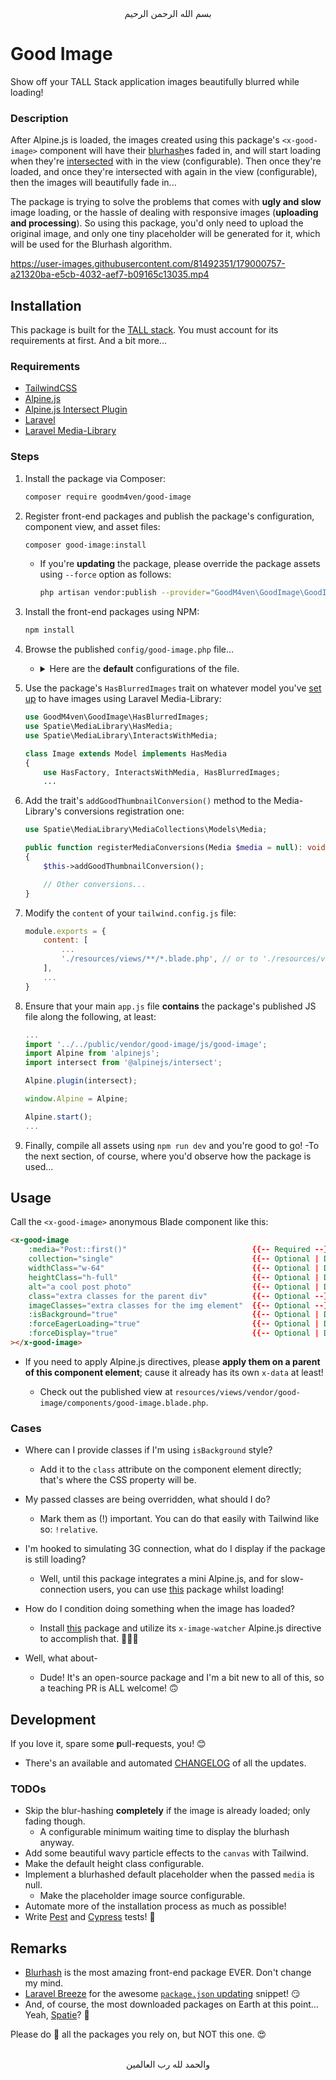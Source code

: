 <div align="center">
    بسم الله الرحمن الرحيم
</div>

# Good Image

Show off your TALL Stack application images beautifully blurred while loading!

### Description

After Alpine.js is loaded, the images created using this package's `<x-good-image>` component will have their [blurhash](https://blurha.sh/)es faded in, and will start loading when they're [intersected](https://alpinejs.dev/plugins/intersect) with in the view (configurable). Then once they're loaded, and once they're intersected with again in the view (configurable), then the images will beautifully fade in...

The package is trying to solve the problems that comes with **ugly and slow** image loading, or the hassle of dealing with responsive images (**uploading and processing**). So using this package, you'd only need to upload the original image, and only one tiny placeholder will be generated for it, which will be used for the Blurhash algorithm.

https://user-images.githubusercontent.com/81492351/179000757-a21320ba-e5cb-4032-aef7-b09165c13035.mp4


## Installation

This package is built for the [TALL stack](https://tallstack.dev). You must account for its requirements at first. And a bit more...

### Requirements

- [TailwindCSS](https://tailwindcss.com)
- [Alpine.js](https://alpinejs.dev)
- [Alpine.js Intersect Plugin](https://alpinejs.dev/plugins/intersect)
- [Laravel](https://laravel.com)
- [Laravel Media-Library](https://spatie.be/docs/laravel-medialibrary/)

### Steps

1. Install the package via Composer:

   ```bash
   composer require goodm4ven/good-image
   ```

2. Register front-end packages and publish the package's configuration, component view, and asset files:

   ```bash
   composer good-image:install
   ```

   - If you're **updating** the package, please override the package assets using `--force` option as follows:

     ```bash
     php artisan vendor:publish --provider="GoodM4ven\GoodImage\GoodImageServiceProvider" --force
     ```

3. Install the front-end packages using NPM:

   ```bash
   npm install
   ```

4. Browse the published `config/good-image.php` file...

   - <details>
       <summary>
         Here are the <b>default</b> configurations of the file.
       </summary><br>

     ```php
     /*
      |--------------------------------------------------------------------------
      | Is Background
      |--------------------------------------------------------------------------
      |
      | Determine whether the default images setup is done using the CSS property
      | `background-image: url()`, instead of an `<img>` element.
      |
      */

     'is-background' => env('GOOD_IMAGE_IS_BACKGROUND', false),


     /*
      |--------------------------------------------------------------------------
      | Eager Loading
      |--------------------------------------------------------------------------
      |
      | Choose whether images would load even before they're intersected with
      | (shown) in the view window.
      |
      */

     'eager-loaded' => env('GOOD_IMAGE_EAGER_LOADED', false),


     /*
      |--------------------------------------------------------------------------
      | Enforced Display
      |--------------------------------------------------------------------------
      |
      | Choose whether images would fade in even if they're not intersected with
      | (shown) in the view window. Since the default is to wait until it's in
      | the view, even if it's already loaded.
      |
      */

     'enforced-display' => env('GOOD_IMAGE_ENFORCED_DISPLAY', false),


     /*
      |--------------------------------------------------------------------------
      | Thumbnail Conversion Name
      |--------------------------------------------------------------------------
      |
      | Write the name for the blurhash thumbnail conversion, in case you needed
      | to use it to view those small images or whatever...
      |
      */

     'conversion-name' => env('GOOD_IMAGE_CONVERSION_NAME', 'good-thumbnail'),
     ```
     </details>

5. Use the package's `HasBlurredImages` trait on whatever model you've [set up](https://spatie.be/docs/laravel-medialibrary/v10/basic-usage/preparing-your-model) to have images using Laravel Media-Library:

   ```php
   use GoodM4ven\GoodImage\HasBlurredImages;
   use Spatie\MediaLibrary\HasMedia;
   use Spatie\MediaLibrary\InteractsWithMedia;

   class Image extends Model implements HasMedia
   {
       use HasFactory, InteractsWithMedia, HasBlurredImages;
       ...
   ```

6. Add the trait's `addGoodThumbnailConversion()` method to the Media-Library's conversions registration one:

   ```php
   use Spatie\MediaLibrary\MediaCollections\Models\Media;

   public function registerMediaConversions(Media $media = null): void
   {
       $this->addGoodThumbnailConversion();

       // Other conversions...
   }
   ```

7. Modify the `content` of your `tailwind.config.js` file:

   ```js
   module.exports = {
       content: [
           ...
           './resources/views/**/*.blade.php', // or to './resources/views/vendor/good-image/**' specifically...
       ],
       ...
   }
   ```

8. Ensure that your main `app.js` file **contains** the package's published JS file along the following, at least:

   ```js
   ...
   import '../../public/vendor/good-image/js/good-image';
   import Alpine from 'alpinejs';
   import intersect from '@alpinejs/intersect';

   Alpine.plugin(intersect);

   window.Alpine = Alpine;

   Alpine.start();
   ...
   ```

9. Finally, compile all assets using `npm run dev` and you're good to go! -To the next section, of course, where you'd observe how the package is used...


## Usage

Call the `<x-good-image>` anonymous Blade component like this:
```html
<x-good-image
    :media="Post::first()"                            {{-- Required --}}
    collection="single"                               {{-- Optional | Default: 'default' --}}
    widthClass="w-64"                                 {{-- Optional | Default: "w-full" --}}
    heightClass="h-full"                              {{-- Optional | Default: "h-32" --}}
    alt="a cool post photo"                           {{-- Optional | Default: "" --}}
    class="extra classes for the parent div"          {{-- Optional --}}
    imageClasses="extra classes for the img element"  {{-- Optional --}}
    :isBackground="true"                              {{-- Optional | Default: `false` | Configurable --}}
    :forceEagerLoading="true"                         {{-- Optional | Default: `false` | Configurable --}}
    :forceDisplay="true"                              {{-- Optional | Default: `false` | Configurable --}}
></x-good-image>
```

- If you need to apply Alpine.js directives, please **apply them on a parent of this component element**; cause it already has its own `x-data` at least!

  - Check out the published view at `resources/views/vendor/good-image/components/good-image.blade.php`.

### Cases

- Where can I provide classes if I'm using `isBackground` style?
  - Add it to the `class` attribute on the component element directly; that's where the CSS property will be.

- My passed classes are being overridden, what should I do?
  - Mark them as (!) important. You can do that easily with Tailwind like so: `!relative`.

- I'm hooked to simulating 3G connection, what do I display if the package is still loading?
  - Well, until this package integrates a mini Alpine.js, and for slow-connection users, you can use [this](https://github.com/GoodM4ven/good-loader) package whilst loading!

- How do I condition doing something when the image has loaded?
  - Install [this](https://github.com/GoodM4ven/alpinejs-image-watcher) package and utilize its `x-image-watcher` Alpine.js directive to accomplish that. 🙂👍🏻

- Well, what about-
  - Dude! It's an open-source package and I'm a bit new to all of this, so a teaching PR is ALL welcome! 🙃


## Development

If you love it, spare some **p**ull-**r**equests, you! 😊

- There's an available and automated [CHANGELOG](CHANGELOG.md) of all the updates.

### TODOs

- Skip the blur-hashing **completely** if the image is already loaded; only fading though.
  - A configurable minimum waiting time to display the blurhash anyway.
- Add some beautiful wavy particle effects to the `canvas` with Tailwind.
- Make the default height class configurable.
- Implement a blurhashed default placeholder when the passed `media` is null.
  - Make the placeholder image source configurable.
- Automate more of the installation process as much as possible!
- Write [Pest](https://pestphp.com/) and [Cypress](https://cypress.io) tests! 🥲


## Remarks

- [Blurhash](https://blurha.sh) is the most amazing front-end package EVER. Don't change my mind.
- [Laravel Breeze](https://github.com/laravel/breeze) for the awesome [`package.json` updating](src/InstallCommand.php#L30) snippet! 😏
- And, of course, the most downloaded packages on Earth at this point... Yeah, [Spatie](https://spatie.be/open-source?search=&sort=-downloads)? 🌝

Please do 🌟 all the packages you rely on, but NOT this one. 😍


<div align="center">
    <br>والحمد لله رب العالمين
</div>
